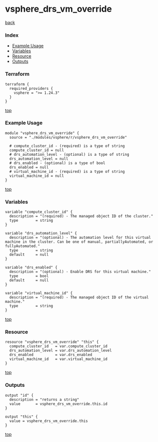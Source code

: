 # vsphere_drs_vm_override

[back](../vsphere.md)

### Index

- [Example Usage](#example-usage)
- [Variables](#variables)
- [Resource](#resource)
- [Outputs](#outputs)

### Terraform

```hcl
terraform {
  required_providers {
    vsphere = ">= 1.24.3"
  }
}
```

[top](#index)

### Example Usage

```hcl
module "vsphere_drs_vm_override" {
  source = "./modules/vsphere/r/vsphere_drs_vm_override"

  # compute_cluster_id - (required) is a type of string
  compute_cluster_id = null
  # drs_automation_level - (optional) is a type of string
  drs_automation_level = null
  # drs_enabled - (optional) is a type of bool
  drs_enabled = null
  # virtual_machine_id - (required) is a type of string
  virtual_machine_id = null
}
```

[top](#index)

### Variables

```hcl
variable "compute_cluster_id" {
  description = "(required) - The managed object ID of the cluster."
  type        = string
}

variable "drs_automation_level" {
  description = "(optional) - The automation level for this virtual machine in the cluster. Can be one of manual, partiallyAutomated, or fullyAutomated."
  type        = string
  default     = null
}

variable "drs_enabled" {
  description = "(optional) - Enable DRS for this virtual machine."
  type        = bool
  default     = null
}

variable "virtual_machine_id" {
  description = "(required) - The managed object ID of the virtual machine."
  type        = string
}
```

[top](#index)

### Resource

```hcl
resource "vsphere_drs_vm_override" "this" {
  compute_cluster_id   = var.compute_cluster_id
  drs_automation_level = var.drs_automation_level
  drs_enabled          = var.drs_enabled
  virtual_machine_id   = var.virtual_machine_id
}
```

[top](#index)

### Outputs

```hcl
output "id" {
  description = "returns a string"
  value       = vsphere_drs_vm_override.this.id
}

output "this" {
  value = vsphere_drs_vm_override.this
}
```

[top](#index)